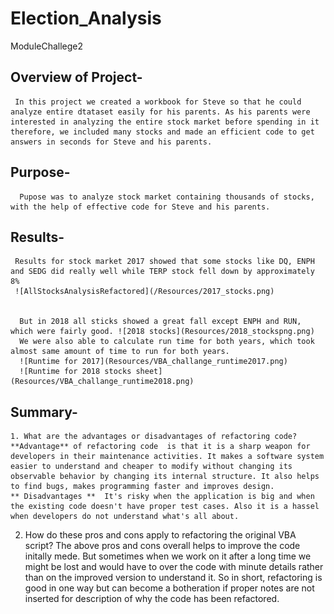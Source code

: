 # Election_Analysis
ModuleChallege2

## Overview of Project-
     In this project we created a workbook for Steve so that he could analyze entire dtataset easily for his parents. As his parents were interested in analyzing the entire stock market before spending in it therefore, we included many stocks and made an efficient code to get answers in seconds for Steve and his parents.
## Purpose- 
      Pupose was to analyze stock market containing thousands of stocks, with the help of effective code for Steve and his parents.

 ## Results-
     Results for stock market 2017 showed that some stocks like DQ, ENPH and SEDG did really well while TERP stock fell down by approximately 8% 
     ![AllStocksAnalysisRefactored](/Resources/2017_stocks.png)
      

      But in 2018 all sticks showed a great fall except ENPH and RUN, which were fairly good. ![2018 stocks](Resources/2018_stockspng.png) 
      We were also able to calculate run time for both years, which took almost same amount of time to run for both years. 
      ![Runtime for 2017](Resources/VBA_challange_runtime2017.png)
      ![Runtime for 2018 stocks sheet](Resources/VBA_challange_runtime2018.png)


## Summary-
    1. What are the advantages or disadvantages of refactoring code?
    **Advantage** of refactoring code  is that it is a sharp weapon for developers in their maintenance activities. It makes a software system easier to understand and cheaper to modify without changing its observable behavior by changing its internal structure. It also helps to find bugs, makes programming faster and improves design.
    ** Disadvantages **  It's risky when the application is big and when the existing code doesn't have proper test cases. Also it is a hassel when developers do not understand what's all about.
   2. How do these pros and cons apply to refactoring the original VBA script?
   The above pros and cons overall helps to improve the code initally mede. But sometimes when we work on it after a long time we might be lost and would have to over the code with minute details rather than on the improved version to understand it.
   So in short, refactoring is good in one way but can become a botheration if proper notes are not inserted for description of why the code has been refactored.  